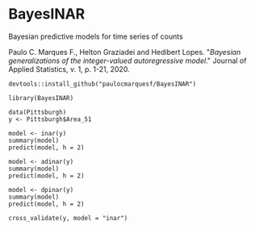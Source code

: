 # BayesINAR

Bayesian predictive models for time series of counts

Paulo C. Marques F., Helton Graziadei and Hedibert Lopes.
"_Bayesian generalizations of the integer-valued autoregressive model_."
Journal of Applied Statistics, v. 1, p. 1-21, 2020.

```
devtools::install_github("paulocmarquesf/BayesINAR")

library(BayesINAR)

data(Pittsburgh)
y <- Pittsburgh$Area_51

model <- inar(y)
summary(model)
predict(model, h = 2)

model <- adinar(y)
summary(model)
predict(model, h = 2)

model <- dpinar(y)
summary(model)
predict(model, h = 2)

cross_validate(y, model = "inar")
```
